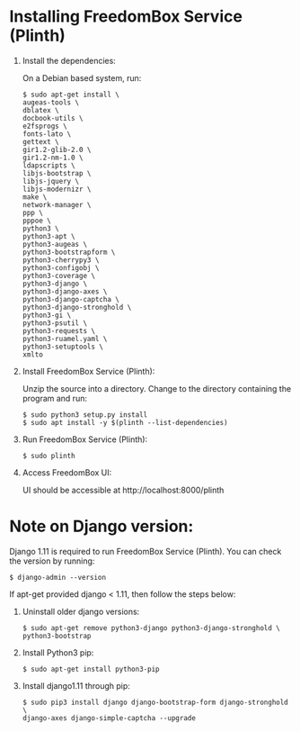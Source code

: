 # Installing FreedomBox Service (Plinth)

1. Install the dependencies:

   On a Debian based system, run:

   ```
   $ sudo apt-get install \
   augeas-tools \
   dblatex \
   docbook-utils \
   e2fsprogs \
   fonts-lato \
   gettext \
   gir1.2-glib-2.0 \
   gir1.2-nm-1.0 \
   ldapscripts \
   libjs-bootstrap \
   libjs-jquery \
   libjs-modernizr \
   make \
   network-manager \
   ppp \
   pppoe \
   python3 \
   python3-apt \
   python3-augeas \
   python3-bootstrapform \
   python3-cherrypy3 \
   python3-configobj \
   python3-coverage \
   python3-django \
   python3-django-axes \
   python3-django-captcha \
   python3-django-stronghold \
   python3-gi \
   python3-psutil \
   python3-requests \
   python3-ruamel.yaml \
   python3-setuptools \
   xmlto
   ```

2. Install FreedomBox Service (Plinth):

   Unzip the source into a directory.  Change to the directory containing the
   program and run:

   ```
   $ sudo python3 setup.py install
   $ sudo apt install -y $(plinth --list-dependencies)
   ```

3. Run FreedomBox Service (Plinth):

   ```
   $ sudo plinth
   ```

4. Access FreedomBox UI:

   UI should be accessible at http://localhost:8000/plinth

# Note on Django version:

Django 1.11 is required to run FreedomBox Service (Plinth). You can check the
version by running:

```
$ django-admin --version
```

If apt-get provided django < 1.11, then follow the steps below:

1. Uninstall older django versions:

   ```
   $ sudo apt-get remove python3-django python3-django-stronghold \
   python3-bootstrap
   ```

2. Install Python3 pip:

   ```
   $ sudo apt-get install python3-pip
   ```

3. Install django1.11 through pip:

   ```
   $ sudo pip3 install django django-bootstrap-form django-stronghold \
   django-axes django-simple-captcha --upgrade
   ```
